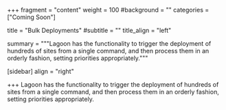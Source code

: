 +++
fragment = "content"
weight = 100
#background = ""
categories = ["Coming Soon"]

title = "Bulk Deployments"
#subtitle = ""
title_align = "left"

summary = """Lagoon has the functionality to trigger the deployment of hundreds of sites from a single command, and then process them in an orderly fashion, setting priorities appropriately."""

[sidebar]
  align = "right"

+++
Lagoon has the functionality to trigger the deployment of hundreds of sites from a single command, and then process them in an orderly fashion, setting priorities appropriately.

